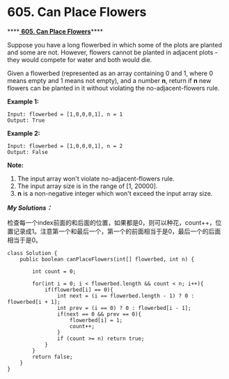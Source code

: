 # 605. Can Place Flowers

\*\*\*\*[ **605. Can Place Flowers**](https://leetcode.com/problems/can-place-flowers/description/)\*\*\*\*

Suppose you have a long flowerbed in which some of the plots are planted and some are not. However, flowers cannot be planted in adjacent plots - they would compete for water and both would die.

Given a flowerbed \(represented as an array containing 0 and 1, where 0 means empty and 1 means not empty\), and a number **n**, return if **n** new flowers can be planted in it without violating the no-adjacent-flowers rule.

**Example 1:**

```text
Input: flowerbed = [1,0,0,0,1], n = 1
Output: True
```

**Example 2:**

```text
Input: flowerbed = [1,0,0,0,1], n = 2
Output: False
```

**Note:**

1. The input array won't violate no-adjacent-flowers rule.
2. The input array size is in the range of \[1, 20000\].
3. **n** is a non-negative integer which won't exceed the input array size.

_**My Solutions：**_

检查每一个index前面的和后面的位置，如果都是0，则可以种花，count++，位置记录成1。注意第一个和最后一个，第一个的前面相当于是0，最后一个的后面相当于是0。

```text
class Solution {
    public boolean canPlaceFlowers(int[] flowerbed, int n) {
        
        int count = 0;
        
        for(int i = 0; i < flowerbed.length && count < n; i++){
            if(flowerbed[i] == 0){
                int next = (i == flowerbed.length - 1) ? 0 : flowerbed[i + 1];
                int prev = (i == 0) ? 0 : flowerbed[i - 1];
                if(next == 0 && prev == 0){
                    flowerbed[i] = 1;
                    count++;
                } 
                if (count >= n) return true;
            }
        }
        return false;
    }
}
```

